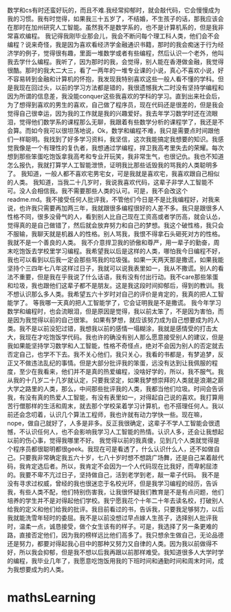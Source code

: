 数学和cs有时还蛮好玩的，而且不难.我经常抑郁时，就会敲代码，它会慢慢成为我的习惯。我有时觉得，如果我三十五岁了，不结婚，不生孩子的话，那我应该会在那时在加州研究人工智能。虽然我不是数学系的，也不是计算机系的，但是我非常喜欢编程。
我记得我刚毕业那会儿，我会不断问每个理工科人类，他们会不会编程？说来奇怪，我是因为喜欢看经济学金融通识书籍，那时的我会痴迷于行为经济学的例子，觉得很有趣，里面一堆数学或者有些编程，然后认识一个老外，他叫我去学什么编程。我听了，因为那时的我，会觉得，别人能在香港做金融，我觉得很酷。那时的我大二大三，看了一两年的一堆专业课的小说，真心不喜欢小说，好不容易转到金融和计算机的怀抱，我发现我特别喜欢这些一般人看不懂的学科。但是我现在回过头，以前的学习方法都是错的，我很遗憾我大二时没有坚持学编程和因为所谓的信息差，我没能conquer这些我喜欢的学科的学习。直到出来社会后，为了想得到喜欢的男生的喜欢，自己做了程序员，现在代码还是很差的，但是我会觉得自己很幸运，因为我的工作就是我的兴趣爱好。我去年学习数学时还在流眼泪，觉得他们数学系的课程那么无聊，我跟着有些数学分析的课程学了，我还是不会算。而如今我可以很坦荡地说，Ok，数学和编程不难，我只是需要点时间跟他们一样聪明。我找到了好多学习资料，我坚信，这次我能搞定我想要的知识。我感觉我像是一个有理性的复仇者，我想通过学编程，捍卫我高考里失去的荣耀。每次想到那些笨蛋吃饱饭拿我高考和专业开玩笑，我非常生气，也很记仇。我也不知道怎么报仇，我就打算学人工智能泄愤，证明我比那些诋毁我的骂我的人类聪明多了。
我知道，一般人都不喜欢宅男宅女，可是我就是喜欢宅，我喜欢跟自己相似的人类。
我知道，当我二十几岁时，我说我喜欢代码，这辈子非学人工智能不可。没人会相信我。我不需要那些人类的认可。可是，我不会改这个readme.md。我不接受任何人批评我，不管他们今日是不是比我编程好，对我来说，也许我只需要再加两三年，我就跟很多编程很好的人差不多。我只是跟很多人性格不同，很多没骨气的人，看到别人比自己现在工资高或者学历高，就会认怂，觉得真的是自己做错了，然后就会放弃努力和自己的梦想。我这个破性格，我只会不服输，我聊天就是机器人的性格。别人骂我，我恨不得拿石头砸死对方的性格。我就不是一个善良的人类。
我不介意捍卫我的骄傲和尊严，用一辈子的勤奋，周末吃饱饭去学校里学习编程。我希望我以后是这样的人类，哪怕我今日编程不好，我也可以看到以后我一定会那些骂我的垃圾强。如果一天两天那是撒谎，如果我能坚持个三四年七八年这样过日子，我就可以说我表里如一，我从不撒谎。别人的看法不重要，但是我在乎我说了什么话语，我有没有付出行动。我不care那些笨蛋和垃圾，我也跟他们这辈子都不是朋友。这是我这段时间抑郁后，得到的教训。我不想认识那么多人类。我希望五六十岁时对自己的评价是肯定的，我真的把人工智能学了。
等我哪一天真的把人工智能学了，它会证明我是不是撒谎。
我今年学习数学和编程时，也会流眼泪，但是原因是觉得，我以前太笨了，不是因为害怕，而是因为我觉得以前的自己很笨。
如果有梦想，就应该努力成为自己想要成为的人类。我不是以前没犯过错，我想我以前的感情一塌糊涂，我就是感情受的打击太大，我现在才吃饱饭学代码。我也许的确没有别人那么愿意接受别人的建议，但是我如果能坚持学习数学和人工智能，性格不奇怪点，绝对不会因为别人的否定就去否定自己，也学不下去。我不关心他们，我只关心，我看的书都是，有梦追梦，反正又不做违法乱纪的事情。但是大部分批评我的笨蛋，远没有达到让我佩服的程度，至少在我看来，他们并不是真的热爱编程，没啥好学的，所以，我不服气。我从我的十几岁二十几岁就认定，只要我坚定，如果我梦想崇拜的人类就是浪潮之巅大学之路里的人类，那么，中间那些批评我的人类，我都当他们垃圾。时间会告诉我，有没有真的热爱人工智能，有没有表里如一，对得起自己说的喜欢。我打算用苦行僧那样的生活和周末，就去那个学校呆着学习计算机，也不搭理任何人。我以前还会念叨着，认识几个算法工程师，我也许就有动力学快一些。现在嘛，nope，做自己就好了，人多是非多。反正我很确定，这辈子不学人工智能会很遗憾，不认识任何人，也不会影响我学习人工智能的热情。认识人多，还会让我想起以前的伤心事，觉得我哪里不好。
我觉得以前的我真傻，见到几个人类就觉得是个程序员都很聪明都很geek。我现在可是看透了，什么认识什么人，还不如做自己。只要我非常确定我五六十岁，七八十岁时想不想跳广场舞，还是自己呆着敲代码，我肯定选后者。所以，我肯定不会因为一个人代码现在比我好，而卑躬屈漆的。我要不卑不亢过日子，坚持做自己，活到老学到老，敲一辈子代码。
我不是没有寻求过权威，曾经的我也很迷恋于名校光环，但是我学习编程的经历，告诉我，有些人类不配，他们特别伤害我，让我很怀疑我们教育是不是有点问题，他们培养的学生并不是对得起他们学校。我宁愿我花个十年二十年去读名校，打破别人给我的定义和他们给我的批评。我目前看过的书，告诉我，只要我足够努力，以后我就能洗雪年轻时的委屈。我不是以前没想过早点嫁人生孩子，选择别人批评我时，温柔一点，诚恳接受，做个女生该有的样子。可是，我选择了另一条更难的路，直接否定他们，因为我的榜样远比他们高多了。我只想余生做自己，无论品德还是努力，都要对得起我心目中的那种又努力又自律的人类。因为我以前做得不好，所以我会抑郁，但是我不想以后我再跟以前那样难受。我知道很多人大学时学的编程，我毕业几年了，我愿意吃饱饭用我的下班时间和通勤时间和周末时间，成为我想要成为的人类。
# mathsLearning
